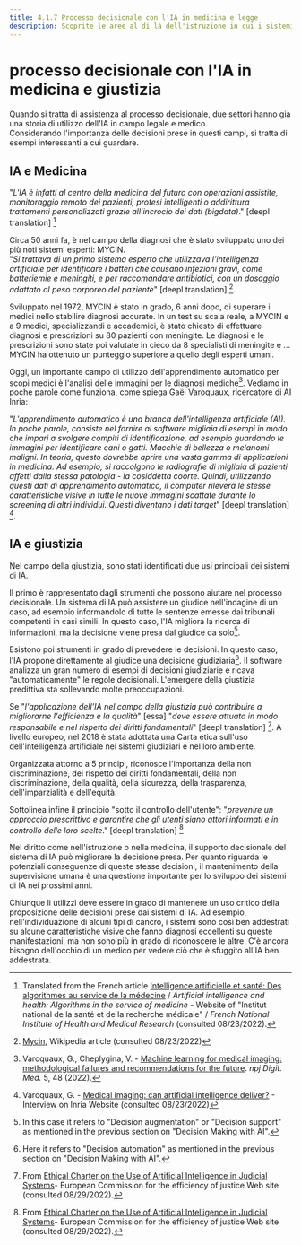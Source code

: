 ```yaml
---
title: 4.1.7 Processo decisionale con l'IA in medicina e legge
description: Scoprite le aree al di là dell'istruzione in cui i sistemi di IA hanno già cambiato profondamente il modo in cui vengono prese le decisioni.
---
```

# processo decisionale con l'IA in medicina e giustizia

Quando si tratta di assistenza al processo decisionale, due settori hanno già una storia di utilizzo dell'IA in campo legale e medico.  
Considerando l'importanza delle decisioni prese in questi campi, si tratta di esempi interessanti a cui guardare.

## IA e Medicina

"*L'IA è infatti al centro della medicina del futuro con operazioni assistite, monitoraggio remoto dei pazienti, protesi intelligenti o addirittura trattamenti personalizzati grazie all'incrocio dei dati (bigdata)*." [deepl translation] [^1]

Circa 50 anni fa, è nel campo della diagnosi che è stato sviluppato uno dei più noti sistemi esperti: MYCIN.  
"*Si trattava di un primo sistema esperto che utilizzava l'intelligenza artificiale per identificare i batteri che causano infezioni gravi, come batteriemie e meningiti, e per raccomandare antibiotici, con un dosaggio adattato al peso corporeo del paziente*" [deepl translation] [^2].

Sviluppato nel 1972, MYCIN è stato in grado, 6 anni dopo, di superare i medici nello stabilire diagnosi accurate. In un test su scala reale, a MYCIN e a 9 medici, specializzandi e accademici, è stato chiesto di effettuare diagnosi e prescrizioni su 80 pazienti con meningite. Le diagnosi e le prescrizioni sono state poi valutate in cieco da 8 specialisti di meningite e ... MYCIN ha ottenuto un punteggio superiore a quello degli esperti umani.

Oggi, un importante campo di utilizzo dell'apprendimento automatico per scopi medici è l'analisi delle immagini per le diagnosi mediche[^3]. Vediamo in poche parole come funziona, come spiega Gaël Varoquaux, ricercatore di AI Inria:

"*L'apprendimento automatico è una branca dell'intelligenza artificiale (AI). In poche parole, consiste nel fornire al software migliaia di esempi in modo che impari a svolgere compiti di identificazione, ad esempio guardando le immagini per identificare cani o gatti. Macchie di bellezza o melanomi maligni. In teoria, questo dovrebbe aprire una vasta gamma di applicazioni in medicina. Ad esempio, si raccolgono le radiografie di migliaia di pazienti affetti dalla stessa patologia - la cosiddetta coorte. Quindi, utilizzando questi dati di apprendimento automatico, il computer rileverà le stesse caratteristiche visive in tutte le nuove immagini scattate durante lo screening di altri individui. Questi diventano i dati target*" [deepl translation] [^4].

## IA e giustizia

Nel campo della giustizia, sono stati identificati due usi principali dei sistemi di IA.

Il primo è rappresentato dagli strumenti che possono aiutare nel processo decisionale. Un sistema di IA può assistere un giudice nell'indagine di un caso, ad esempio informandolo di tutte le sentenze emesse dai tribunali competenti in casi simili. In questo caso, l'IA migliora la ricerca di informazioni, ma la decisione viene presa dal giudice da solo[^5].

Esistono poi strumenti in grado di prevedere le decisioni. In questo caso, l'IA propone direttamente al giudice una decisione giudiziaria[^6]. Il software analizza un gran numero di esempi di decisioni giudiziarie e ricava "automaticamente" le regole decisionali. L'emergere della giustizia predittiva sta sollevando molte preoccupazioni.

Se "*l'applicazione dell'IA nel campo della giustizia può contribuire a migliorarne l'efficienza e la qualità*" [essa] "*deve essere attuata in modo responsabile e nel rispetto dei diritti fondamentali*" [deepl translation] [^7]. A livello europeo, nel 2018 è stata adottata una Carta etica sull'uso dell'intelligenza artificiale nei sistemi giudiziari e nel loro ambiente.

Organizzata attorno a 5 principi, riconosce l'importanza della non discriminazione, del rispetto dei diritti fondamentali, della non discriminazione, della qualità, della sicurezza, della trasparenza, dell'imparzialità e dell'equità.

Sottolinea infine il principio "sotto il controllo dell'utente": "*prevenire un approccio prescrittivo e garantire che gli utenti siano attori informati e in controllo delle loro scelte*." [deepl translation] [^7]

Nel diritto come nell'istruzione o nella medicina, il supporto decisionale del sistema di IA può migliorare la decisione presa. Per quanto riguarda le potenziali conseguenze di queste stesse decisioni, il mantenimento della supervisione umana è una questione importante per lo sviluppo dei sistemi di IA nei prossimi anni.

Chiunque li utilizzi deve essere in grado di mantenere un uso critico della proposizione delle decisioni prese dai sistemi di IA. Ad esempio, nell'individuazione di alcuni tipi di cancro, i sistemi sono così ben addestrati su alcune caratteristiche visive che fanno diagnosi eccellenti su queste manifestazioni, ma non sono più in grado di riconoscere le altre. C'è ancora bisogno dell'occhio di un medico per vedere ciò che è sfuggito all'IA ben addestrata.

[^1]: Translated from the French article [Intelligence artificielle et santé: Des algorithmes au service de la médecine](https://www.inserm.fr/dossier/intelligence-artificielle-et-sante/) / *Artificial intelligence and health: Algorithms in the service of medicine* - Website of "Institut national de la santé et de la recherche médicale" / *French National Institute of Health and Medical Research* (consulted 08/23/2022).

[^2]: [Mycin](https://en.wikipedia.org/wiki/Mycin), Wikipedia article (consulted 08/23/2022)

[^3]: Varoquaux, G., Cheplygina, V. - [Machine learning for medical imaging: methodological failures and recommendations for the future](https://doi.org/10.1038/s41746-022-00592-y). *npj Digit. Med.* 5, 48 (2022).

[^4]: Varoquaux, G. - [Medical imaging: can artificial intelligence deliver?](https://www.inria.fr/en/medical-imagingartificial-intelligence-automatic-learning) - Interview on Inria Website (consulted 08/23/2022)

[^5]: In this case it refers to "Decision augmentation" or "Decision support" as mentioned in the previous section on "Decision Making with AI".

[^6]: Here it refers to "Decision automation" as mentioned in the previous section on "Decision Making with AI".

[^7]: From [Ethical Charter on the Use of Artificial Intelligence in Judicial Systems](https://www.coe.int/en/web/cepej/cepej-european-ethical-charter-on-the-use-of-artificial-intelligence-ai-in-judicial-systems-and-their-environment)- European Commission for the efficiency of justice Web site (consulted 08/29/2022).
